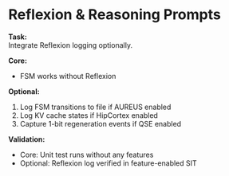 # Reflexion & Reasoning Prompts

**Task:**  
Integrate Reflexion logging optionally.

**Core:**  
- FSM works without Reflexion

**Optional:**  
1. Log FSM transitions to file if AUREUS enabled  
2. Log KV cache states if HipCortex enabled  
3. Capture 1-bit regeneration events if QSE enabled

**Validation:**  
- Core: Unit test runs without any features  
- Optional: Reflexion log verified in feature-enabled SIT

